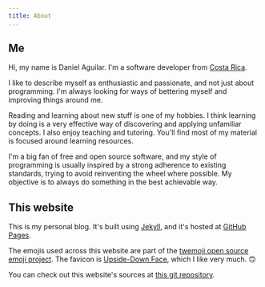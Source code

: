 ```yaml
---
title: About
...
```


## Me

Hi, my name is Daniel Aguilar. I'm a software developer from [Costa
Rica][costa_rica].

I like to describe myself as enthusiastic and passionate, and not just about
programming. I'm always looking for ways of bettering myself and improving
things around me.

Reading and learning about new stuff is one of my hobbies. I think learning by
doing is a very effective way of discovering and applying unfamiliar concepts.
I also enjoy teaching and tutoring. You'll find most of my material is focused
around learning resources.

I'm a big fan of free and open source software, and my style of programming is
usually inspired by a strong adherence to existing standards, trying to avoid
reinventing the wheel where possible. My objective is to always do something in
the best achievable way.

## This website

This is my personal blog. It's built using [Jekyll][jekyll], and it's hosted at
[GitHub Pages][github_pages].

The emojis used across this website are part of the [twemoji open source emoji
project][twemoji]. The favicon is [Upside-Down Face][1f643], which I like very
much. 🙃

You can check out this website's sources at [this git repository][blog_repo].

[costa_rica]: https://en.wikipedia.org/wiki/Costa_Rica
[jekyll]: https://jekyllrb.com/
[github_pages]: https://pages.github.com/
[twemoji]: https://github.com/twitter/twemoji
[1f643]: https://emojipedia.org/upside-down-face/
[blog_repo]: https://github.com/daniel-aguilar/daniel-aguilar.github.io
